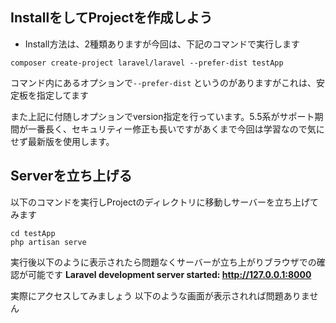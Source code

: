 
InstallをしてProjectを作成しよう
----

- Install方法は、2種類ありますが今回は、下記のコマンドで実行します

```shell
composer create-project laravel/laravel --prefer-dist testApp
```
 
コマンド内にあるオプションで`--prefer-dist` というのがありますがこれは、安定板を指定してます
 
また上記に付随しオプションでversion指定を行っています。5.5系がサポート期間が一番長く、セキュリティー修正も長いですがあくまで今回は学習なので気にせず最新版を使用します。
 
 
Serverを立ち上げる
----
以下のコマンドを実行しProjectのディレクトリに移動しサーバーを立ち上げてみます
```shell
cd testApp
php artisan serve
```

実行後以下のように表示されたら問題なくサーバーが立ち上がりブラウザでの確認が可能です
**Laravel development server started: <http://127.0.0.1:8000>**

実際にアクセスしてみましょう
以下のような画面が表示されれば問題ありません
